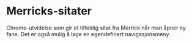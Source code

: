 # Merricks-sitater
Chrome-utvidelse som gir et tilfeldig sitat fra Merrick når man åpner ny fane.
Det er også mulig å lage en egendefinert navigasjonsmeny.
